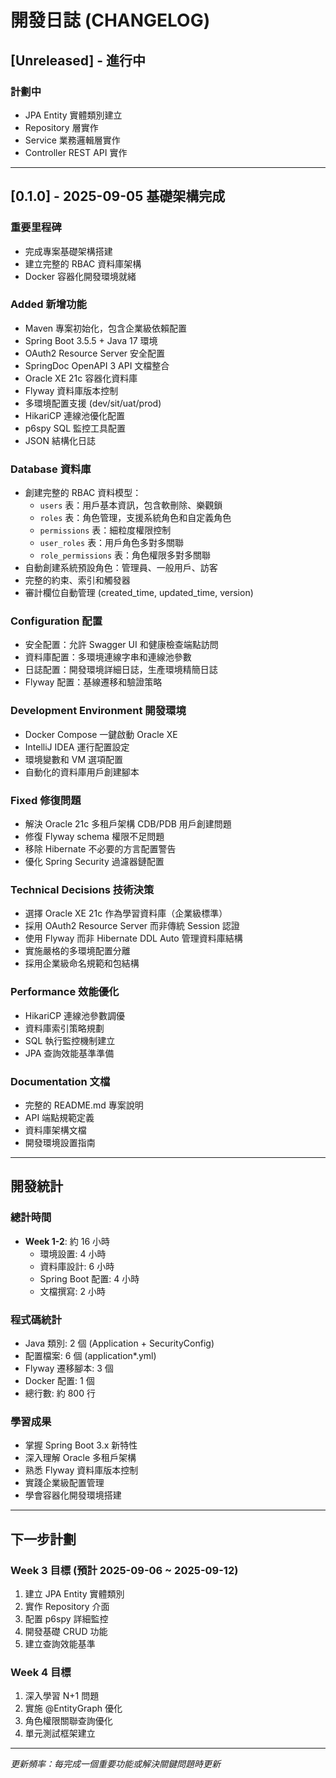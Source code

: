 # 開發日誌 (CHANGELOG)

## [Unreleased] - 進行中

### 計劃中
- JPA Entity 實體類別建立
- Repository 層實作
- Service 業務邏輯層實作
- Controller REST API 實作

---

## [0.1.0] - 2025-09-05 基礎架構完成

### 重要里程碑
- 完成專案基礎架構搭建
- 建立完整的 RBAC 資料庫架構
- Docker 容器化開發環境就緒

### Added 新增功能
- Maven 專案初始化，包含企業級依賴配置
- Spring Boot 3.5.5 + Java 17 環境
- OAuth2 Resource Server 安全配置
- SpringDoc OpenAPI 3 API 文檔整合
- Oracle XE 21c 容器化資料庫
- Flyway 資料庫版本控制
- 多環境配置支援 (dev/sit/uat/prod)
- HikariCP 連線池優化配置
- p6spy SQL 監控工具配置
- JSON 結構化日誌

### Database 資料庫
- 創建完整的 RBAC 資料模型：
    - `users` 表：用戶基本資訊，包含軟刪除、樂觀鎖
    - `roles` 表：角色管理，支援系統角色和自定義角色
    - `permissions` 表：細粒度權限控制
    - `user_roles` 表：用戶角色多對多關聯
    - `role_permissions` 表：角色權限多對多關聯
- 自動創建系統預設角色：管理員、一般用戶、訪客
- 完整的約束、索引和觸發器
- 審計欄位自動管理 (created_time, updated_time, version)

### Configuration 配置
- 安全配置：允許 Swagger UI 和健康檢查端點訪問
- 資料庫配置：多環境連線字串和連線池參數
- 日誌配置：開發環境詳細日誌，生產環境精簡日誌
- Flyway 配置：基線遷移和驗證策略

### Development Environment 開發環境
- Docker Compose 一鍵啟動 Oracle XE
- IntelliJ IDEA 運行配置設定
- 環境變數和 VM 選項配置
- 自動化的資料庫用戶創建腳本

### Fixed 修復問題
- 解決 Oracle 21c 多租戶架構 CDB/PDB 用戶創建問題
- 修復 Flyway schema 權限不足問題
- 移除 Hibernate 不必要的方言配置警告
- 優化 Spring Security 過濾器鏈配置

### Technical Decisions 技術決策
- 選擇 Oracle XE 21c 作為學習資料庫（企業級標準）
- 採用 OAuth2 Resource Server 而非傳統 Session 認證
- 使用 Flyway 而非 Hibernate DDL Auto 管理資料庫結構
- 實施嚴格的多環境配置分離
- 採用企業級命名規範和包結構

### Performance 效能優化
- HikariCP 連線池參數調優
- 資料庫索引策略規劃
- SQL 執行監控機制建立
- JPA 查詢效能基準準備

### Documentation 文檔
- 完整的 README.md 專案說明
- API 端點規範定義
- 資料庫架構文檔
- 開發環境設置指南

---

## 開發統計

### 總計時間
- **Week 1-2**: 約 16 小時
    - 環境設置: 4 小時
    - 資料庫設計: 6 小時
    - Spring Boot 配置: 4 小時
    - 文檔撰寫: 2 小時

### 程式碼統計
- Java 類別: 2 個 (Application + SecurityConfig)
- 配置檔案: 6 個 (application*.yml)
- Flyway 遷移腳本: 3 個
- Docker 配置: 1 個
- 總行數: 約 800 行

### 學習成果
- 掌握 Spring Boot 3.x 新特性
- 深入理解 Oracle 多租戶架構
- 熟悉 Flyway 資料庫版本控制
- 實踐企業級配置管理
- 學會容器化開發環境搭建

---

## 下一步計劃

### Week 3 目標 (預計 2025-09-06 ~ 2025-09-12)
1. 建立 JPA Entity 實體類別
2. 實作 Repository 介面
3. 配置 p6spy 詳細監控
4. 開發基礎 CRUD 功能
5. 建立查詢效能基準

### Week 4 目標
1. 深入學習 N+1 問題
2. 實施 @EntityGraph 優化
3. 角色權限關聯查詢優化
4. 單元測試框架建立

---

*更新頻率：每完成一個重要功能或解決關鍵問題時更新*
